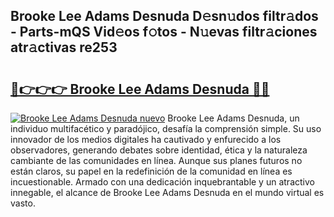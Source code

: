 ## Brooke Lee Adams Desnuda D𝚎sn𝚞dos filtr𝚊dos - Parts-mQS Vid𝚎os f𝚘tos - N𝚞evas filtr𝚊ciones atr𝚊ctivas re253

# <h2><a href="http://mbcxha.tromn.icu/?c=Brooke+Lee+Adams+Desnuda">🔗👉👉👉 Brooke Lee Adams Desnuda 🔗🔗</a></h2>

[![Brooke Lee Adams Desnuda nuevo](https://i.imgur.com/pEAQMta.gif)](http://mbcxha.tromn.icu/?c=Brooke+Lee+Adams+Desnuda)
Brooke Lee Adams Desnuda, un individuo multifacético y paradójico, desafía la comprensión simple. Su uso innovador de los medios digitales ha cautivado y enfurecido a los observadores, generando debates sobre identidad, ética y la naturaleza cambiante de las comunidades en línea. Aunque sus planes futuros no están claros, su papel en la redefinición de la comunidad en línea es incuestionable. Armado con una dedicación inquebrantable y un atractivo innegable, el alcance de Brooke Lee Adams Desnuda en el mundo virtual es vasto.
